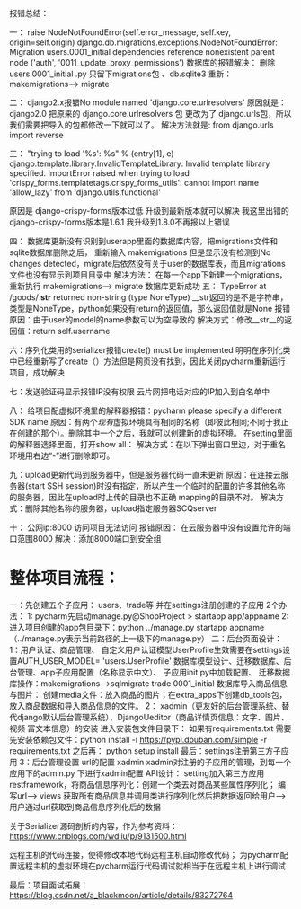 报错总结：

一：
raise NodeNotFoundError(self.error_message, self.key, origin=self.origin)
django.db.migrations.exceptions.NodeNotFoundError: Migration users.0001_initial dependencies reference nonexistent parent node ('auth', '0011_update_proxy_permissions')
数据库的报错解决：
删除 users.0001_initial .py 只留下migrations包
、db.sqlite3
重新： makemigrations--> migrate


二：
django2.x报错No module named 'django.core.urlresolvers'
原因就是：django2.0 把原来的 django.core.urlresolvers 包 更改为了 django.urls包，所以我们需要把导入的包都修改一下就可以了。
解决方法就是:
from django.urls import reverse

三：
"trying to load '%s': %s" % (entry[1], e) django.template.library.InvalidTemplateLibrary: Invalid template library specified. ImportError raised when trying to load 'crispy_forms.templatetags.crispy_forms_utils': cannot import name 'allow_lazy' from 'django.utils.functional'

原因是 django-crispy-forms版本过低 升级到最新版本就可以解决
我这里出错的django-crispy-forms版本是1.6.1  我升级到1.8.0不再报以上错误

四：
数据库更新没有识别到userapp里面的数据库内容，把migrations文件和sqlite数据库删除之后，
重新输入 makemigrations 但是显示没有检测到No changes detected，migrate后依然没有关于user的数据库表，而且migrations文件也没有显示到项目目录中
 解决方法：
 在每一个app下新建一个migrations，重新执行 makemigrations--> migrate 数据库更新成功
五：
TypeError at /goods/ __str__ returned non-string (type NoneType)
__str返回的是不是字符串，类型是NoneType，python如果没有return的返回值，那么返回值就是None
报错原因：由于user的model的name参数可以为空导致的
解决方式：修改__str__的返回值：return self.username

六：序列化类用的serializer报错create() must be implemented
明明在序列化类中已经重新写了create（）方法但是网页没有找到，因此关闭pycharm重新运行项目，成功解决

七：发送验证码显示报错IP没有权限
云片网把电话对应的IP加入到白名单中

八： 给项目配虚拟环境里的解释器报错：pycharm please specify a different SDK name
原因：有两个*现有*虚拟环境具有相同的名称（即彼此相同;不同于我正在创建的那个）。删除其中一个之后，我就可以创建新的虚拟环境。
在setting里面的解释器选择里面，打开show all：
解决方式：在以下弹出窗口里边，对于重名环境用右边“-”进行删除即可。

九：upload更新代码到服务器中，但是服务器代码一直未更新
原因：在连接云服务器(start SSH session)时没有指定，所以产生一个临时的配置的许多其他名称的服务器，因此在upload时上传的目录也不正确
mapping的目录不对。
解决方式：删除其他名称的服务器，upload指定服务器SCQserver

十： 公网ip:8000 访问项目无法访问
报错原因： 在云服务器中没有设置允许的端口范围8000
解决：添加8000端口到安全组

# 整体项目流程：
一：先创建五个子应用： users、trade等 并在settings注册创建的子应用
2个办法：
1: pycharm先启动manage.py@ShopProject > startapp app/appname
2:进入项目创建的app包目录下：python ../manage.py startapp  appname  （../manage.py表示当前路径的上一级下的manage.py）
二：后台页面设计：
1：用户认证、商品管理、
    自定义用户认证模型UserProfile生效需要在settings设置AUTH_USER_MODEL= 'users.UserProfile'
    数据库模型设计、迁移数据库、后台管理、app子应用配置（名称显示中文）、 子应用init.py中加载配置、
    迁移数据库操作：makemigrations-->sqlmigrate trade 0001_initial
    数据库导入商品信息与图片：
    创建media文件：放入商品的图片；在extra_apps下创建db_tools包，放入商品数据和导入商品信息的文件。
2： xadmin（更友好的后台管理系统、替代django默认后台管理系统）、DjangoUeditor（商品详情页信息：文字、图片、视频 富文本信息）的安装
    进入安装包文件目录下：
    如果有requirements.txt 需要先安装依赖包文件：python install -i https://pypi.douban.com/simple -r requirements.txt
    之后再： python setup install
    最后：settings注册第三方子应用
3：后台管理设置
    url的配置 xadmin
    xadmin对注册的子应用的管理，到每一个应用下的admin.py 下进行xadmin配置
API设计：
setting加入第三方应用restframework，将商品信息序列化：创建一个类去对商品某些属性序列化；
编写url--> views 获取所有商品信息并调用类进行序列化然后把数据返回给用户--> 用户通过url获取到商品信息序列化后的数据

关于Serializer源码剖析的内容，作为参考资料：
https://www.cnblogs.com/wdliu/p/9131500.html

远程主机的代码连接，使得修改本地代码远程主机自动修改代码；
为pycharm配置远程主机的虚拟环境在pycharm运行代码调试就相当于在远程主机上进行调试

最后：项目面试拓展：https://blog.csdn.net/a_blackmoon/article/details/83272764